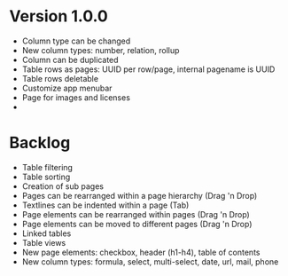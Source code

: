 # Version 1.0.0
- Column type can be changed
- New column types: number, relation, rollup
- Column can be duplicated
- Table rows as pages: UUID per row/page, internal pagename is UUID
- Table rows deletable
- Customize app menubar
- Page for images and licenses
-

# Backlog
- Table filtering
- Table sorting
- Creation of sub pages
- Pages can be rearranged within a page hierarchy (Drag 'n Drop)
- Textlines can be indented within a page (Tab)
- Page elements can be rearranged within pages (Drag 'n Drop)
- Page elements can be moved to different pages (Drag 'n Drop)
- Linked tables
- Table views
- New page elements: checkbox, header (h1-h4), table of contents
- New column types: formula, select, multi-select, date, url, mail, phone
